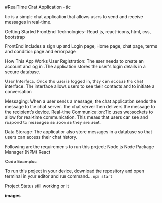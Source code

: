 #RealTime Chat Application - tic

tic is a simple chat application that allows users to send and receive messages in real-time.

Getting Started 
FrontEnd Technologies- React js, react-icons, html, css, bootstrap

FrontEnd includes a sign up and Login page, Home page, chat page, terms and condition page and error page

How This App Works
User Registration: The user needs to create an account and log in .The application stores the user's login details in a secure database.

User Interface: Once the user is logged in, they can access the chat interface. The interface allows users to see their contacts and to initiate a conversation.

Messaging: When a user sends a message, the chat application sends the message to the chat server. The chat server then delivers the message to the recipient's device.
Real-time Communication:Tic uses websockets to allow for real-time communication. This means that users can see and respond to messages as soon as they are sent.

Data Storage: The application also store messages in a database so that users can access their chat history. 

Following are the requirements to run this project:
Node js
Node Package Manager (NPM)
React

Code Examples

To run this project in your device, download the repository and open terminal in your editor and run command...
`npm start`

Project Status
still working on it

**images**


